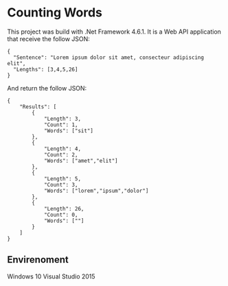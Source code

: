 # Counting Words

This project was build with .Net Framework 4.6.1. It is a Web API application that receive the follow JSON:

```
{
  "Sentence": "Lorem ipsum dolor sit amet, consecteur adipiscing elit",
  "Lengths": [3,4,5,26]
}
```

And return the follow JSON:

```
{
    "Results": [
        {
            "Length": 3,
            "Count": 1,
            "Words": ["sit"]
        },
        {
            "Length": 4,
            "Count": 2,
            "Words": ["amet","elit"]
        },
        {
            "Length": 5,
            "Count": 3,
            "Words": ["lorem","ipsum","dolor"]
        },
        {
            "Length": 26,
            "Count": 0,
            "Words": [""]
        }
    ]
}
```

## Envirenoment
Windows 10
Visual Studio 2015


